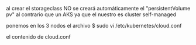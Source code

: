 al crear el storageclass NO se creará automáticamente el "persistentVolume pv"
al contrario que un AKS ya que el nuestro es cluster self-managed 

ponemos en los 3 nodos el archivo 
$ sudo vi /etc/kubernetes/cloud.conf
 
el contenido de cloud.conf